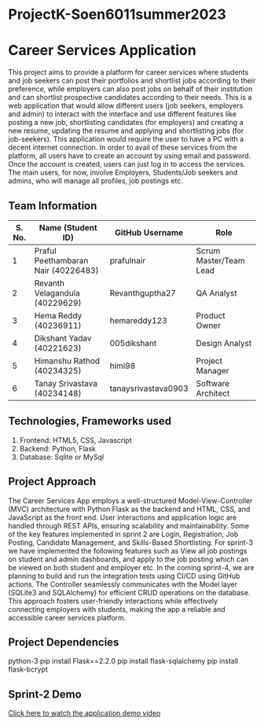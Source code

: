 # ProjectK-Soen6011summer2023

# Career Services Application
This project aims to provide a platform for career services where students and job seekers can post their portfolios and shortlist jobs according to their preference, while employers can also post jobs on behalf of their institution and can shortlist prospective candidates according to their needs. This is a web application that would allow different users (job seekers, employers and admin) to interact with the interface and use different features like posting a new job, shortlisting candidates (for employers) and creating a new resume, updating the resume and applying and shortlisting jobs (for job-seekers). This application would require the user to have a PC with a decent internet connection. In order to avail of these services from the platform, all users have to create an account by using email and password. Once the account is created, users can just log in to access the services. The main users, for now, involve Employers, Students/Job seekers and admins, who will manage all profiles, job postings etc. 


## Team Information
| S. No. | Name (Student ID) | GitHub Username | Role |
|--------------------------------------------------------------|-------------------------------------------------------------------------|---------------------------------------------------------------------------------------------------------|--------------|
| 1 | Praful Peethambaran Nair (40226483) | prafulnair | Scrum Master/Team Lead |
| 2 | Revanth Velagandula (40229629) | Revanthguptha27 | QA Analyst |
| 3 | Hema Reddy (40236911) | hemareddy123 | Product Owner  |
| 4 |Dikshant Yadav (40221623)  | 005dikshant | Design Analyst |
| 5 | Himanshu Rathod (40234325) | himi98 | Project Manager |
| 6 | Tanay Srivastava (40234148) | tanaysrivastava0903 | Software Architect |


## Technologies, Frameworks used
1. Frontend: HTML5, CSS, Javascript
2. Backend: Python, Flask
3. Database: Sqlite or MySql

## Project Approach
The Career Services App employs a well-structured Model-View-Controller (MVC) architecture with Python Flask as the backend and HTML, CSS, and JavaScript as the front end. User interactions and application logic are handled through REST APIs, ensuring scalability and maintainability. Some of the key features implemented in sprint 2 are Login, Registration, Job Posting, Candidate Management, and Skills-Based Shortlisting. For sprint-3 we have implemented the following features such as View all job postings on student and admin dashboards, and apply to the job posting which can be viewed on both student and employer etc. In the coming sprint-4, we are planning to build and run the integration tests using CI/CD using GitHub actions. The Controller seamlessly communicates with the Model layer (SQLite3 and SQLAlchemy) for efficient CRUD operations on the database. This approach fosters user-friendly interactions while effectively connecting employers with students, making the app a reliable and accessible career services platform.

## Project Dependencies
python-3
pip install Flask==2.2.0
pip install flask-sqlalchemy
pip install flask-bcrypt

## Sprint-2 Demo
[Click here to watch the application demo video](https://drive.google.com/drive/folders/1bHFQGDVLoLihGXm1B6A-cowelctm7CRo?usp=sharing)



